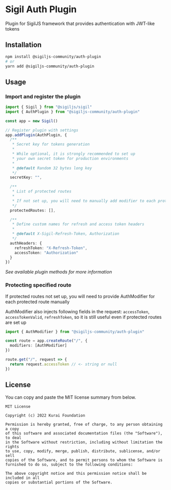 # Sigil Auth Plugin

Plugin for SigilJS framework that provides authentication with JWT-like tokens
## Installation

```bash
npm install @sigiljs-community/auth-plugin
# or
yarn add @sigiljs-community/auth-plugin
```


## Usage

### Import and register the plugin

```typescript
import { Sigil } from "@sigiljs/sigil"
import { AuthPlugin } from "@sigiljs-community/auth-plugin"

const app = new Sigil()

// Register plugin with settings
app.addPlugin(AuthPlugin, {
  /**
   * Secret key for tokens generation
   *
   * While optional, it is strongly recommended to set up
   * your own secret token for production environments
   *
   * @default Random 32 bytes long key
   */
  secretKey: "",

  /**
   * List of protected routes
   *
   * If not set up, you will need to manually add modifier to each protected route
   */
  protectedRoutes: [],

  /**
   * Define custom names for refresh and access token headers
   *
   * @default X-Sigil-Refresh-Token, Authorization
   */
  authHeaders: {
    refreshToken: "X-Refresh-Token",
    accessToken: "Authorization"
  }
})
```

_See available plugin methods for more information_

### Protecting specified route
If protected routes not set up, you will need to provide AuthModifier for each protected route manually

AuthModifier also injects following fields in the request: `accessToken`, `accessTokenValid`, `refreshToken`, so it is still
useful even if protected routes are set up

```typescript
import { AuthModifier } from "@sigiljs-community/auth-plugin"

const route = app.createRoute("/", {
  modifiers: [AuthModifier]
})

route.get("/", request => {
  return request.accessToken // <- string or null
})
```

## License

You can copy and paste the MIT license summary from below.

```text
MIT License

Copyright (c) 2022 Kurai Foundation

Permission is hereby granted, free of charge, to any person obtaining a copy
of this software and associated documentation files (the "Software"), to deal
in the Software without restriction, including without limitation the rights
to use, copy, modify, merge, publish, distribute, sublicense, and/or sell
copies of the Software, and to permit persons to whom the Software is
furnished to do so, subject to the following conditions:

The above copyright notice and this permission notice shall be included in all
copies or substantial portions of the Software.
```

